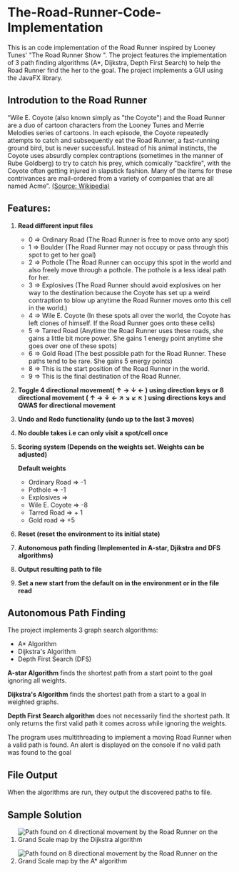 # The-Road-Runner-Code-Implementation
This is an code implementation of the Road Runner inspired by Looney Tunes' "The Road Runner  Show ". The project features the implementation of 3 path finding algorithms (A*, Dijkstra, Depth First Search) to help the Road Runner find the her to the goal. The project implements a GUI using the JavaFX library.

## Introdution to the Road Runner
“Wile E. Coyote (also known simply as "the Coyote") and the Road Runner are a duo of cartoon characters from the Looney Tunes and Merrie Melodies series of cartoons. In each episode, the Coyote repeatedly attempts to catch and subsequently eat the Road Runner, a fast-running ground bird, but is never successful. Instead of his animal instincts, the Coyote uses absurdly complex contraptions (sometimes in the manner of Rube Goldberg) to try to catch his prey, which comically "backfire", with the Coyote often getting injured in slapstick fashion. Many of the items for these contrivances are mail-ordered from a variety of companies that are all named Acme”. [(Source: Wikipedia)](https://en.wikipedia.org/wiki/Wile_E._Coyote_and_the_Road_Runner)

## Features:
 1. **Read different input files**
    - 0 => Ordinary Road (The Road Runner is free to move onto any spot)
    - 1 => Boulder (The Road Runner may not occupy or pass through this spot to get to her goal)
    - 2 => Pothole (The Road Runner can occupy this spot in the world and also freely move through a pothole. The pothole is a less ideal path for her. 
    - 3 => Explosives (The Road Runner should avoid explosives on her way to the destination because the Coyote has set up a weird contraption to blow up anytime the Road Runner moves onto this cell in the world.)
    - 4 => Wile E. Coyote (In these spots all over the world, the Coyote has left clones of himself. If the Road Runner goes onto these cells)
    - 5 => Tarred Road (Anytime the Road Runner uses these roads, she gains a little bit more power. She gains 1 energy point anytime she goes over one of these spots)
    - 6 => Gold Road (The best possible path for the Road Runner. These paths tend to be rare. She gains 5 energy points)
    - 8 => This is the start position of the Road Runner in the world.
    - 9 => This is the final destination of the Road Runner.
    
 2. **Toggle 4 directional movement( ↑ → ↓ ← ) using direction keys or 8 directional movement ( ↑ → ↓ ← ↗ ↘  ↙ ↖ ) using directions keys and QWAS for directional movement**
 
 3. **Undo and Redo functionality (undo up to the last 3 moves)**
 4. **No double takes i.e can only visit a spot/cell once**
 5. **Scoring system (Depends on the weights set. Weights can be adjusted)**
 
    **Default weights**
     - Ordinary Road => -1
     - Pothole => -1
     - Explosives =>  
     - Wile E. Coyote => -8
     - Tarred Road => + 1
     - Gold road => +5

 6. **Reset (reset the environment to its initial state)**
 7. **Autonomous path finding (Implemented in A-star, Djikstra and DFS algorithms)**
 8. **Output resulting path to file**
 9. **Set a new start from the default on in the environment or in the file read**
 
 ## Autonomous Path Finding
The project implements 3 graph search algorithms:
  * A* Algorithm
  * Dijkstra's Algorithm
  * Depth First Search (DFS)
  
**A-star Algorithm** finds the shortest path from a start point to the goal ignoring all weights.

**Dijkstra's Algorithm** finds the shortest path from a start to a goal in weighted graphs.

**Depth First Search algorithm** does not necessarily find the shortest path. It only returns the first valid path it comes across while ignoring the weights.


The program uses multithreading to implement a moving Road Runner when a valid path is found. An alert is displayed on the console if no valid path was found to the goal

## File Output
When the algorithms are run, they output the discovered paths to file.

## Sample Solution
1. ![Path found on 4 directional movement by the Road Runner on the Grand Scale map by the Dijkstra algorithm](https://user-images.githubusercontent.com/43356490/82752757-0371d300-9dc9-11ea-8ec8-ebcb625966a8.png)


2. ![Path found on 8 directional movement by the Road Runner on the Grand Scale map by the A* algorithm](https://user-images.githubusercontent.com/43356490/82752826-7418ef80-9dc9-11ea-8203-3d57bd890518.png)
